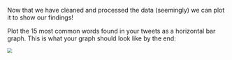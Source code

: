 Now that we have cleaned and processed the data (seemingly) we can plot it to show our findings! 

Plot the 15 most common words found in your tweets as a horizontal bar graph. This is what your graph should look like by the end:

<img src="./images/graph.png" style="zoom:67%;" />
